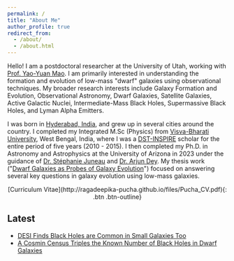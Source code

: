 ```yaml
---
permalink: /
title: "About Me"
author_profile: true
redirect_from: 
  - /about/
  - /about.html
---
```


Hello! I am a postdoctoral researcher at the University of Utah, working with [Prof. Yao-Yuan Mao](https://yymao.github.io/). I am primarily interested in understanding the formation and evolution of low-mass "dwarf" galaxies using observational techniques. My broader research interests include Galaxy Formation and Evolution, Observational Astronomy, Dwarf Galaxies, Satellite Galaxies, Active Galactic Nuclei, Intermediate-Mass Black Holes, Supermassive Black Holes, and Lyman Alpha Emitters.

I was born in [Hyderabad, India](https://en.wikipedia.org/wiki/Hyderabad), and grew up in several cities around the country. I completed my Integrated M.Sc (Physics) from [Visva-Bharati University](https://www.visvabharati.ac.in/index.html), West Bengal, India, where I was a [DST-INSPIRE](https://online-inspire.gov.in/) scholar for the entire period of five years (2010 - 2015). I then completed my Ph.D. in Astronomy and Astrophysics at the University of Arizona in 2023 under the guidance of [Dr. Stéphanie Juneau](https://stephjuneau.github.io/) and [Dr. Arjun Dey](https://arjundeyastro.wordpress.com/). My thesis work ("[Dwarf Galaxies as Probes of Galaxy Evolution](https://repository.arizona.edu/handle/10150/669820)") focused on answering several key questions in galaxy evolution using low-mass galaxies. 

<center>
[Curriculum Vitae](http://ragadeepika-pucha.github.io/files/Pucha_CV.pdf){: .btn .btn-outline}
</center>


## Latest 

* [DESI Finds Black Holes are Common in Small Galaxies Too](https://www.desi.lbl.gov/2025/02/08/desi-finds-black-holes-are-common-in-small-galaxies-too/)
* [A Cosmin Census Triples the Known Number of Black Holes in Dwarf Galaxies](https://www.sciencenews.org/article/census-black-holes-dwarf-galaxies)
